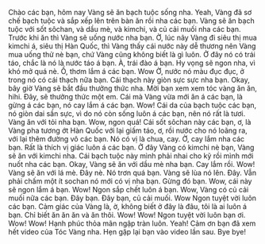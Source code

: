 Chào các bạn, hôm nay Vàng sẽ ăn bạch tuộc sống nha.
Yeah, Vàng đã sơ chế bạch tuộc và sắp xếp lên trên bàn ăn rồi nha các bạn.
Vàng sẽ ăn bạch tuộc với sốt sôchan, và dầu mè, và kimchi, và củ cải muối nha các bạn. Trước khi ăn thì Vàng sẽ uống nước nha bạn. Ờ, lúc nãy Vàng đi siêu thị mua kimchi á, siêu thị Hàn Quốc, thì Vàng thấy cái nước này dễ thương nên Vàng mua uống thử nè bạn, chứ Vàng cũng không biết là gì luôn. Ở đây nó có trái táo, chắc là nó là nước táo á bạn. À, trái đào á bạn.
Hy vọng sẽ ngon nha, vì khó mở quá nè.
Ồ, thơm lắm á các bạn.
Wow
Ờ, nước nó màu đục đục, ở trong nó có cái thạch nữa bạn.
Cái thạch này giòn sực sực nha bạn.
Okay, bây giờ Vàng sẽ bắt đầu thưởng thức nha.
Mời bạn xem xem tóc vàng ăn ăn, hihi.
Đây, sẽ thưởng thức một em.
Cái mà Vàng vừa mới ăn á các bạn, là gừng á các bạn, nó cay lắm á các bạn.
Wow!
Cái da của bạch tuộc các bạn, nó giòn dai sần sực, vì do nó còn sống luôn á các bạn, nên nó rất là tươi.
Vàng ăn với tỏi nha bạn.
Wow, ngon quá!
Cái sốt sôchan này các bạn, ơ, là Vàng pha tương ớt Hàn Quốc với lại giấm táo, ơ, rồi nước cho nó loãng ra, với lại thêm đường vô các bạn.
Nó có vị là chua, cay. Ờ, cay lắm nha các bạn.
Rất là thích vị giác luôn á các bạn.
Ở đây Vàng có kimchi nè bạn, Vàng sẽ ăn với kimchi nha.
Cái bạch tuộc này mình phải nhai cho kỹ rồi mình mới nuốt nha các bạn.
Okay, Vàng sẽ ăn với dầu mè nha bạn. Cay lắm rồi.
Wow! Vàng sẽ ăn với lá mè.
Đây nè.
Nó trơn quá bạn. Vàng sẽ lùa nó lên. Đây.
Vẫn phải chấm một ít sochan nó mới có vị nha bạn. Gừng đó bạn. Wow, cái này sẽ ngon lắm á bạn.
Wow! Ngon sắp chết luôn á bạn. Wow, Vàng có củ cải muối nữa các bạn. Đây bạn.
Đây bạn, củ cải muối.
Wow
Ngon tuyệt vời luôn các bạn. Cảm giác của Vàng là, ờ, không biết ở đây là đâu, tôi là ai luôn á bạn. Chỉ biết ăn ăn ăn và ăn thôi.
Wow!
Wow! Ngon tuyệt vời luôn bạn ơi. Wow!
Wow! Hạnh phúc thỏa mãn ngập tràn luôn. Yeah!
Cảm ơn bạn đã xem hết video của Tóc Vàng nha. Hẹn gặp lại bạn vào video lần sau. Bye bye!